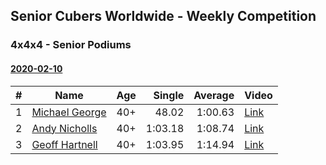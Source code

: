 ## Senior Cubers Worldwide - Weekly Competition
### 4x4x4 - Senior Podiums

#### [2020-02-10](2020-02-10.md)

| # | Name | Age | Single | Average | Video |
| :--: | -- | :--: | --: | --: | -- |
| 1 | [Michael George](../persons/michael_george.md) | 40+ | 48.02 | 1:00.63 | [Link](https://www.facebook.com/michael.george.545/videos/10212920017115516/) |
| 2 | [Andy Nicholls](../persons/andy_nicholls.md) | 40+ | 1:03.18 | 1:08.74 | [Link](https://www.facebook.com/groups/1604105099735401/permalink/2134916213320951/) |
| 3 | [Geoff Hartnell](../persons/geoff_hartnell.md) | 40+ | 1:03.95 | 1:14.94 | [Link](https://www.facebook.com/groups/1604105099735401/permalink/2139252612887311/) |


